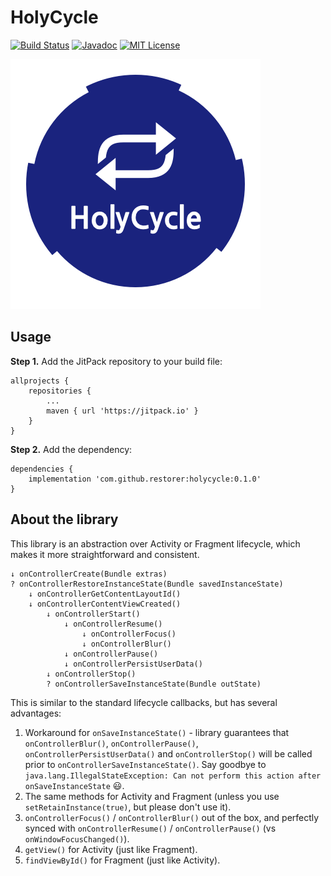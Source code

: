# HolyCycle

[![Build Status](https://travis-ci.org/restorer/holycycle.svg?branch=master)](https://travis-ci.org/restorer/holycycle) [![Javadoc](https://img.shields.io/badge/javadoc-0.1.0-blue.svg)](https://restorer.github.io/holycycle/javadoc) [![MIT License](https://img.shields.io/badge/license-MIT-blue.svg?style=flat)](LICENSE.txt)

![](docs/logo.png)

## Usage

**Step 1.** Add the JitPack repository to your build file:

```
allprojects {
    repositories {
        ...
        maven { url 'https://jitpack.io' }
    }
}
```

**Step 2.** Add the dependency:

```
dependencies {
    implementation 'com.github.restorer:holycycle:0.1.0'
}
```

## About the library

This library is an abstraction over Activity or Fragment lifecycle, which makes it more straightforward and consistent.

```
↓ onControllerCreate(Bundle extras)
? onControllerRestoreInstanceState(Bundle savedInstanceState)
    ↓ onControllerGetContentLayoutId()
    ↓ onControllerContentViewCreated()
        ↓ onControllerStart()
            ↓ onControllerResume()
                ↓ onControllerFocus()
                ↓ onControllerBlur()
            ↓ onControllerPause()
            ↓ onControllerPersistUserData()
        ↓ onControllerStop()
        ? onControllerSaveInstanceState(Bundle outState)
```

This is similar to the standard lifecycle callbacks, but has several advantages:

1. Workaround for `onSaveInstanceState()` - library guarantees that `onControllerBlur()`, `onControllerPause()`, `onControllerPersistUserData()` and `onControllerStop()` will be called prior to `onControllerSaveInstanceState()`. Say goodbye to `java.lang.IllegalStateException: Can not perform this action after onSaveInstanceState` :smiley:.
2. The same methods for Activity and Fragment (unless you use `setRetainInstance(true)`, but please don't use it).
3. `onControllerFocus()` / `onControllerBlur()` out of the box, and perfectly synced with `onControllerResume()` / `onControllerPause()` (vs `onWindowFocusChanged()`).
4. `getView()` for Activity (just like Fragment).
5. `findViewById()` for Fragment (just like Activity).
